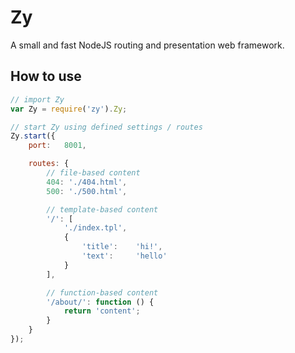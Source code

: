 Zy
==
A small and fast NodeJS routing and presentation web framework.


How to use
----------
```javascript
// import Zy
var Zy = require('zy').Zy;

// start Zy using defined settings / routes
Zy.start({
    port:   8001,

    routes: {
        // file-based content
        404: './404.html',
        500: './500.html',

        // template-based content
        '/': [
            './index.tpl',
            {
                'title':    'hi!',
                'text':     'hello'
            }
        ],

        // function-based content
        '/about/': function () {
            return 'content';
        }
    }
});
```
